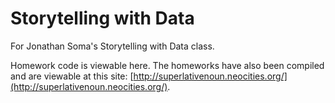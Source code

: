 # Storytelling with Data
For Jonathan Soma's Storytelling with Data class. 

Homework code is viewable here. The homeworks have also been compiled and are viewable at this site: [http://superlativenoun.neocities.org/](http://superlativenoun.neocities.org/). 


